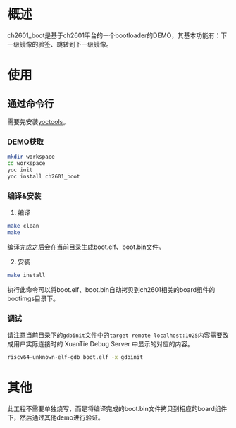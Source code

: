 # 概述
ch2601_boot是基于ch2601平台的一个bootloader的DEMO，其基本功能有：下一级镜像的验签、跳转到下一级镜像。

# 使用

## 通过命令行
需要先安装[yoctools](https://www.xrvm.cn/document?temp=yoctools&slug=yocbook)。

### DEMO获取

```bash
mkdir workspace
cd workspace
yoc init
yoc install ch2601_boot
```

### 编译&安装

1. 编译

```bash
make clean
make
```
编译完成之后会在当前目录生成boot.elf、boot.bin文件。

2. 安装

```bash
make install
```
执行此命令可以将boot.elf、boot.bin自动拷贝到ch2601相关的board组件的bootimgs目录下。

### 调试

请注意当前目录下的`gdbinit`文件中的`target remote localhost:1025`内容需要改成用户实际连接时的 XuanTie Debug Server 中显示的对应的内容。

```bash
riscv64-unknown-elf-gdb boot.elf -x gdbinit
```

# 其他

此工程不需要单独烧写，而是将编译完成的boot.bin文件拷贝到相应的board组件下，然后通过其他demo进行验证。

